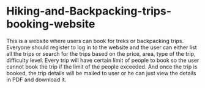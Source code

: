 # Hiking-and-Backpacking-trips-booking-website
This is a website where users can book for treks or backpacking trips. Everyone should register to log in to the website and the user can either list all the trips or search for the trips based on the price, area, type of the trip, difficulty level. Every trip will have certain limit of people to book so the user cannot book the trip if the limit of the people exceeded. And once the trip is booked, the trip details will be mailed to user or he can just view the details in PDF and download it.
